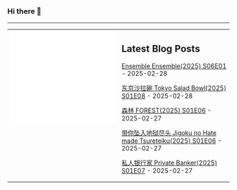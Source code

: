 ### Hi there 👋

<!--
**etng/etng** is a ✨ _special_ ✨ repository because its `README.md` (this file) appears on your GitHub profile.

Here are some ideas to get you started:

- 🔭 I’m currently working on ...
- 🌱 I’m currently learning ...
- 👯 I’m looking to collaborate on ...
- 🤔 I’m looking for help with ...
- 💬 Ask me about ...
- 📫 How to reach me: ...
- 😄 Pronouns: ...
- ⚡ Fun fact: ...
-->


---

<table>
<tr>
<td valign="top" width="50%">
<img src="metrics.svg" alt="Metric" />
</td>
<td valign="top" width="50%">

## Latest Blog Posts
<!-- blog start -->
[Ensemble Ensemble(2025) S06E01](http://www.fanxinzhui.com/rr/2609#S06E01) - 2025-02-28

[东京沙拉碗 Tokyo Salad Bowl(2025) S01E08](http://www.fanxinzhui.com/rr/2600#S01E08) - 2025-02-28

[森林 FOREST(2025) S01E06](http://www.fanxinzhui.com/rr/2605#S01E06) - 2025-02-27

[带你坠入地狱尽头 Jigoku no Hate made Tsureteiku(2025) S01E06](http://www.fanxinzhui.com/rr/2608#S01E06) - 2025-02-27

[私人银行家 Private Banker(2025) S01E07](http://www.fanxinzhui.com/rr/2602#S01E07) - 2025-02-27
<!-- blog end -->

</td></tr></table>

